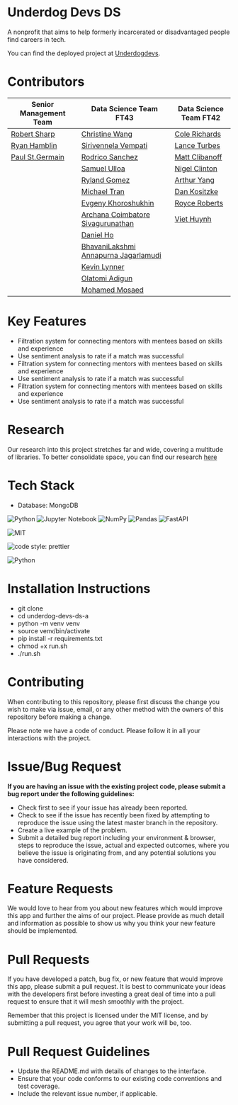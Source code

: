 # Underdog Devs DS

A nonprofit that aims to help formerly incarcerated or disadvantaged people find careers in tech.

You can find the deployed project at [Underdogdevs](https://www.underdogdevs.org/).


# Contributors

| Senior Management Team  | Data Science Team FT43 | Data Science Team FT42 |
| ------------- | ------------- | ------------ |
| [Robert Sharp](https://github.com/BrokenShell)    | [Christine Wang](https://github.com/ChristineWangcy)  | [Cole Richards](https://github.com/Cole-Richards) |
| [Ryan Hamblin](https://github.com/ryan-hamblin)  | [Sirivennela Vempati](https://github.com/sirivennelavempati)  | [Lance Turbes](https://github.com/lanceturbes) |
| [Paul St.Germain](https://github.com/paulstgermain) | [Rodrico Sanchez](https://github.com/rodricobsanchez)  | [Matt Clibanoff](https://github.com/mattclibanoff) |
| | [Samuel Ulloa](https://github.com/ulloa)  | [Nigel Clinton](https://github.com/NigelClinton) |
| | [Ryland Gomez](https://github.com/RylandGomez)  | [Arthur Yang](https://github.com/sysgear) |
| | [Michael Tran](https://github.com/mktran0417)  | [Dan Kositzke](https://github.com/dankositzke) |
| | [Evgeny Khoroshukhin](https://github.com/ev-horrosh)  | [Royce Roberts](https://github.com/jinjahninjah) |
| | [Archana Coimbatore Sivagurunathan](https://github.com/archana062031)  | [Viet Huynh](https://github.com/nhockcuncon77) |
| | [Daniel Ho](https://github.com/djho57)  | |
| | [BhavaniLakshmi Annapurna Jagarlamudi](https://github.com/Annapurnaj91)  | |
| | [Kevin Lynner](https://github.com/LynnerKevin)  | |
| | [Olatomi Adigun](https://github.com/OlatomiAdigun)  | |
| | [Mohamed Mosaed](https://github.com/mohamedmosaed)  | |


# Key Features

- Filtration system for connecting mentors with mentees based on skills and experience
- Use sentiment analysis to rate if a match was successful
- Filtration system for connecting mentors with mentees based on skills and experience
- Use sentiment analysis to rate if a match was successful
- Filtration system for connecting mentors with mentees based on skills and experience
- Use sentiment analysis to rate if a match was successful

# Research
Our research into this project stretches far and wide, covering a multitude of libraries. To better consolidate space, you can find our research [here](https://github.com/BloomTech-Labs/underdog-devs-ds-a/tree/main/notebooks)

# Tech Stack
- Database: MongoDB

![Python](https://img.shields.io/badge/python-3670A0?style=for-the-badge&logo=python&logoColor=ffdd54)
![Jupyter Notebook](https://img.shields.io/badge/jupyter-%23FA0F00.svg?style=for-the-badge&logo=jupyter&logoColor=white)
![NumPy](https://img.shields.io/badge/numpy-%23013243.svg?style=for-the-badge&logo=numpy&logoColor=white)
![Pandas](https://img.shields.io/badge/pandas-%23150458.svg?style=for-the-badge&logo=pandas&logoColor=white)
![FastAPI](https://img.shields.io/badge/FastAPI-005571?style=for-the-badge&logo=fastapi)

![MIT](https://img.shields.io/packagist/l/doctrine/orm.svg)  

![code style: prettier](https://img.shields.io/badge/code_style-prettier-ff69b4.svg?style=flat-square) 

![Python](https://img.shields.io/pypi/pyversions/VS)

# Installation Instructions

- git clone <DS Repo URL>
- cd underdog-devs-ds-a
- python -m venv venv
- source venv/bin/activate
- pip install -r requirements.txt
- chmod +x run.sh
- ./run.sh

# Contributing

When contributing to this repository, please first discuss the change you wish to make via issue, email, or any other method with the owners of this repository before making a change.

Please note we have a code of conduct. Please follow it in all your interactions with the project.

# Issue/Bug Request

**If you are having an issue with the existing project code, please submit a bug report under the following guidelines:**

- Check first to see if your issue has already been reported.
- Check to see if the issue has recently been fixed by attempting to reproduce the issue using the latest master branch in the repository.
- Create a live example of the problem.
- Submit a detailed bug report including your environment & browser, steps to reproduce the issue, actual and expected outcomes, where you believe the issue is originating from, and any potential solutions you have considered.

# Feature Requests

We would love to hear from you about new features which would improve this app and further the aims of our project. Please provide as much detail and information as possible to show us why you think your new feature should be implemented.

# Pull Requests

If you have developed a patch, bug fix, or new feature that would improve this app, please submit a pull request. It is best to communicate your ideas with the developers first before investing a great deal of time into a pull request to ensure that it will mesh smoothly with the project.

Remember that this project is licensed under the MIT license, and by submitting a pull request, you agree that your work will be, too.

# Pull Request Guidelines

- Update the README.md with details of changes to the interface.
- Ensure that your code conforms to our existing code conventions and test coverage.
- Include the relevant issue number, if applicable.
